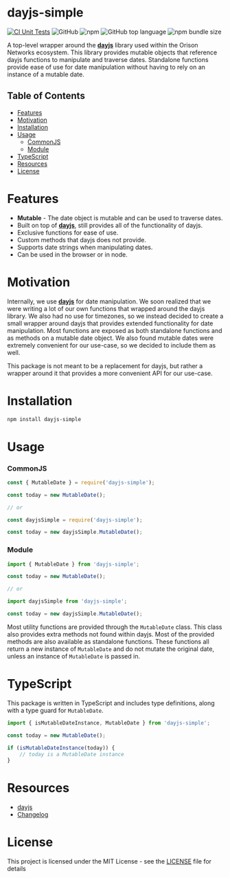 # dayjs-simple
[![CI Unit Tests](https://github.com/orison-networks/dayjs-simple/actions/workflows/unit-tests.yml/badge.svg)](https://github.com/orison-networks/dayjs-simple/actions/workflows/unit-tests.yml)
![GitHub](https://img.shields.io/github/license/orison-networks/dayjs-simple)
![npm](https://img.shields.io/npm/v/dayjs-simple)
![GitHub top language](https://img.shields.io/github/languages/top/orison-networks/dayjs-simple)
![npm bundle size](https://img.shields.io/bundlephobia/minzip/dayjs-simple)

A top-level wrapper around the **[dayjs](https://day.js.org/)** library used within the Orison Networks ecosystem. This library provides mutable objects that reference dayjs functions to manipulate and traverse dates. Standalone functions provide ease of use for date manipulation without having to rely on an instance of a mutable date.

## Table of Contents

- [Features](#features)
- [Motivation](#motivation)
- [Installation](#installation)
- [Usage](#usage)
    - [CommonJS](#commonjs)
    - [Module](#module)
- [TypeScript](#typescript)
- [Resources](#resources)
- [License](#license)

# Features

- **Mutable** - The date object is mutable and can be used to traverse dates.
- Built on top of **[dayjs](https://day.js.org/)**, still provides all of the functionality of dayjs.
- Exclusive functions for ease of use.
- Custom methods that dayjs does not provide.
- Supports date strings when manipulating dates.
- Can be used in the browser or in node.

# Motivation

Internally, we use **[dayjs](https://day.js.org/)** for date manipulation. We soon realized that we were writing a lot of our own functions that wrapped around the dayjs library. We also had no use for timezones, so we instead decided to create a small wrapper around dayjs that provides extended functionality for date manipulation. Most functions are exposed as both standalone functions and as methods on a mutable date object. We also found mutable dates were extremely convenient for our use-case, so we decided to include them as well. 

This package is not meant to be a replacement for dayjs, but rather a wrapper around it that provides a more convenient API for our use-case. 

# Installation

```bash
npm install dayjs-simple
```

# Usage

### CommonJS

```js
const { MutableDate } = require('dayjs-simple');

const today = new MutableDate();

// or

const dayjsSimple = require('dayjs-simple');

const today = new dayjsSimple.MutableDate();
```

### Module

```js
import { MutableDate } from 'dayjs-simple';

const today = new MutableDate();

// or

import dayjsSimple from 'dayjs-simple';

const today = new dayjsSimple.MutableDate();
```

Most utility functions are provided through the `MutableDate` class. This class also provides extra methods not found within dayjs. Most of the provided methods are also available as standalone functions. These functions all return a new instance of `MutableDate` and do not mutate the original date, unless an instance of `MutableDate` is passed in.

# TypeScript

This package is written in TypeScript and includes type definitions, along with a type guard for `MutableDate`.

```js
import { isMutableDateInstance, MutableDate } from 'dayjs-simple';

const today = new MutableDate();

if (isMutableDateInstance(today)) {
    // today is a MutableDate instance
}
```

# Resources

- [dayjs](https://day.js.org/)
- [Changelog](CHANGELOG.md)

# License

This project is licensed under the MIT License - see the [LICENSE](LICENSE) file for details
